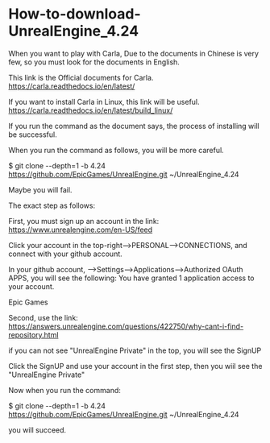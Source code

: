 # How-to-download-UnrealEngine_4.24

When you want to play with Carla, Due to the documents in Chinese is very few, so you must look for the documents in English.

This link is the Official documents for Carla.
https://carla.readthedocs.io/en/latest/

If you want to install Carla in Linux, this link will be useful.
https://carla.readthedocs.io/en/latest/build_linux/

If you run the command as the document says, the process of installing will be successful.

When you run the command as follows, you will be more careful.

$ git clone --depth=1 -b 4.24 https://github.com/EpicGames/UnrealEngine.git ~/UnrealEngine_4.24

Maybe you will fail.

The exact step as follows:

First, you must sign up an account in the link:
https://www.unrealengine.com/en-US/feed

Click your account in the top-right-->PERSONAL-->CONNECTIONS, and connect with your github account.

In your github account, -->Settings-->Applications-->Authorized OAuth APPS, you will see the following:
You have granted 1 application access to your account. 

Epic Games

Second, use the link:
https://answers.unrealengine.com/questions/422750/why-cant-i-find-repository.html

if you can not see "UnrealEngine Private" in the top,
you will see the SignUP

Click the SignUP and use your account in the first step,
then you wiil see the "UnrealEngine Private"

Now when you run the command:

$ git clone --depth=1 -b 4.24 https://github.com/EpicGames/UnrealEngine.git ~/UnrealEngine_4.24

you will succeed.
